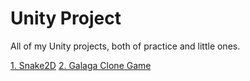 ﻿# Unity Project
All of my Unity projects, both of practice and little ones.

 [1. Snake2D](https://github.com/ravenroth014/UnityProject/tree/master/Unity-Snake2D)
 [2. Galaga Clone Game](https://github.com/ravenroth014/UnityProject/tree/master/Unity-Galaga%20Project)


